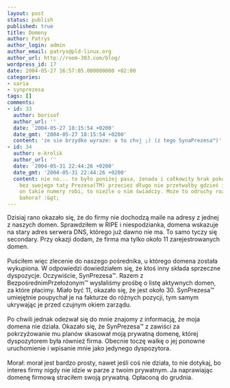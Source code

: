 ```yaml
---
layout: post
status: publish
published: true
title: Domeny
author: Patrys
author_login: admin
author_email: patrys@pld-linux.org
author_url: http://room-303.com/blog/
wordpress_id: 17
date: 2004-05-27 16:57:05.000000000 +02:00
categories:
- varia
- synprezesa
tags: []
comments:
- id: 33
  author: borisof
  author_url: ''
  date: '2004-05-27 18:15:54 +0200'
  date_gmt: '2004-05-27 18:15:54 +0200'
  content: 'ze sie brzydko wyraze: a to chvj ;) (z tego SynaPrezesa™)'
- id: 34
  author: e-krolik
  author_url: ''
  date: '2004-05-31 22:44:26 +0200'
  date_gmt: '2004-05-31 22:44:26 +0200'
  content: nie no... to było poniżej pasa, żenada i całkowity brak pokory. Taki element
    bez swojego taty Prezesa(TM) przecież długo nie przetwałby gdzieś indziej. Jak
    on takie numery robi, to nieźle o nim świadczy. Może to odruchy rozpieszczonego
    bahora? :&gt;
---
```

Dzisiaj rano okazało się, że do firmy nie dochodzą maile na adresy z jednej z naszych domen. Sprawdziłem w RIPE i niespodzianka, domena wskazuje na stary adres serwera DNS, którego już dawno nie ma. To samo tyczy się secondary. Przy okazji dodam, że firma ma tylko około 11 zarejestrowanych domen.<br />
<br />
Puściłem więc zlecenie do naszego pośrednika, u którego domena została wykupiona. W odpowiedzi dowiedziałem się, że ktoś inny składa sprzeczne dyspozycje. Oczywiście, SynPrezesa&trade;. Razem z BezpośrednimPrzełożonym&trade; wysłaliśmy prośbę o listę aktywnych domen, za które płacimy. Miało być 11, okazało się, że jest około 30. SynPrezesa&trade; umiejętnie poupychał je na fakturze do różnych pozycji, tym samym ukrywając je przed czujnym okiem zarządu.<br />
<br />
Po chwili jednak odezwał się do mnie znajomy z informacją, że moja domena nie działa. Okazało się, że SynPrezesa&trade; z zawiści za pokrzyżowanie mu planów skasował moją prywatną domenę, której dyspozytorem była również firma. Obecnie toczę walkę o jej ponowne uruchomienie i wpisanie mnie jako jedynego dyspozytora.<br />
<br />
Morał: morał jest bardzo prosty, nawet jeśli coś nie działa, to nie dotykaj, bo interes firmy nigdy nie idzie w parze z twoim prywatnym. Ja naprawiając domenę firmową straciłem swoją prywatną. Opłaconą do grudnia.
